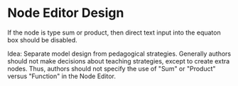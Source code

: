 # Node Editor Design #

If the node is type sum or product, then direct text input into the equaton box should be disabled.

Idea:  Separate model design from pedagogical strategies.  Generally authors should not make decisions about
teaching strategies, except to create extra nodes. Thus, authors should not specify the use of "Sum" or "Product"  versus "Function" in the Node Editor.
